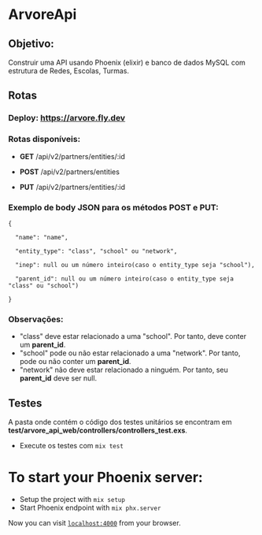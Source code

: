 # ArvoreApi

## Objetivo:

Construir uma API usando Phoenix (elixir) e banco de dados MySQL com estrutura de Redes, Escolas, Turmas.

## Rotas

### Deploy: https://arvore.fly.dev

### Rotas disponíveis:

* **GET** /api/v2/partners/entities/:id

* **POST** /api/v2/partners/entities

* **PUT** /api/v2/partners/entities/:id

### Exemplo de body JSON para os métodos **POST** e **PUT**:
```
{

  "name": "name",
  
  "entity_type": "class", "school" ou "network",
  
  "inep": null ou um número inteiro(caso o entity_type seja "school"),
  
  "parent_id": null ou um número inteiro(caso o entity_type seja "class" ou "school")
  
}
```

### Observações: 
* "class" deve estar relacionado a uma "school". Por tanto, deve conter um **parent_id**.
* "school" pode ou não estar relacionado a uma "network". Por tanto, pode ou não conter um **parent_id**.
* "network" não deve estar relacionado a ninguém. Por tanto, seu **parent_id** deve ser null.

## Testes

A pasta onde contém o código dos testes unitários se encontram em **test/arvore_api_web/controllers/controllers_test.exs**.

* Execute os testes com
`
mix test
`

# To start your Phoenix server:

  * Setup the project with `mix setup`
  * Start Phoenix endpoint with `mix phx.server`

Now you can visit [`localhost:4000`](http://localhost:4000) from your browser.
